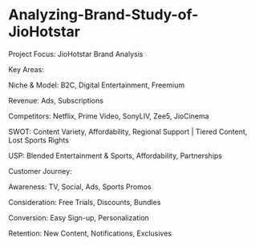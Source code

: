 # Analyzing-Brand-Study-of-JioHotstar

Project Focus: JioHotstar Brand Analysis

Key Areas:

Niche & Model: B2C, Digital Entertainment, Freemium

Revenue: Ads, Subscriptions

Competitors: Netflix, Prime Video, SonyLIV, Zee5, JioCinema

SWOT: Content Variety, Affordability, Regional Support | Tiered Content, Lost Sports Rights

USP: Blended Entertainment & Sports, Affordability, Partnerships

Customer Journey:

Awareness: TV, Social, Ads, Sports Promos

Consideration: Free Trials, Discounts, Bundles

Conversion: Easy Sign-up, Personalization

Retention: New Content, Notifications, Exclusives
